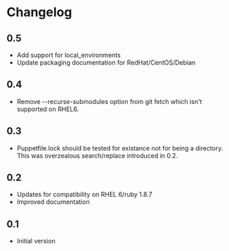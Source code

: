 Changelog
=========

0.5
---

 - Add support for local_environments
 - Update packaging documentation for RedHat/CentOS/Debian

0.4
---

 - Remove --recurse-submodules option from git fetch which isn't supported
   on RHEL6.

0.3
---

 - Puppetfile.lock should be tested for existance not for being a directory.
   This was overzealous search/replace introduced in 0.2.

0.2
---

 - Updates for compatibility on RHEL 6/ruby 1.8.7
 - Improved documentation

0.1
---

 - Initial version
